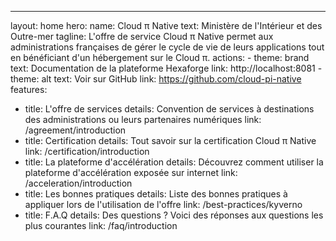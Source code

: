 ---
layout: home
hero:
  name: Cloud π Native
  text: Ministère de l'Intérieur et des Outre-mer
  tagline: L'offre de service Cloud π Native permet aux administrations françaises de gérer le cycle de vie de leurs applications tout en bénéficiant d'un hébergement sur le Cloud π.
  actions:
    - theme: brand
      text: Documentation de la plateforme Hexaforge
      link: http://localhost:8081
    - theme: alt
      text: Voir sur GitHub
      link: https://github.com/cloud-pi-native
features:
  - title: L'offre de services
    details: Convention de services à destinations des administrations ou leurs partenaires numériques
    link: /agreement/introduction
  - title: Certification
    details: Tout savoir sur la certification Cloud π Native
    link: /certification/introduction
  - title: La plateforme d'accélération
    details: Découvrez comment utiliser la plateforme d'accélération exposée sur internet
    link: /acceleration/introduction
  - title: Les bonnes pratiques
    details: Liste des bonnes pratiques à appliquer lors de l'utilisation de l'offre
    link: /best-practices/kyverno
  - title: F.A.Q
    details: Des questions ? Voici des réponses aux questions les plus courantes
    link: /faq/introduction
